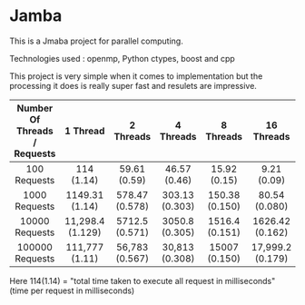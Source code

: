 # Jamba
This is a Jmaba project for parallel computing.

Technologies used : openmp, Python ctypes, boost and cpp
 
 This project is very simple when it comes to implementation but the processing it does is really super fast and resulets are impressive.

| Number Of Threads / Requests  | 1 Thread         | 2 Threads      | 4 Threads      | 8 Threads      | 16 Threads       | 32 Threads     | 64 Threads |
| :---------------------------: |:----------------:| :-------------:| :-------------:| :-------------:| :---------------:| :-------------:| :----------:|
| 100 Requests                  | 114 (1.14) 	   | 59.61 (0.59)   | 46.57 (0.46)   | 15.92 (0.15)   | 9.21 (0.09)      | 7.51 (0.075)   | 7.86 (0.078) |
| 1000 Requests                 | 1149.31 (1.14)   | 578.47 (0.578) | 303.13 (0.303) | 150.38 (0.150) | 80.54 (0.080)    | 54.21 (0.054)  | 41.35 (0.041) |
| 10000 Requests                | 11,298.4 (1.129) | 5712.5 (0.571) | 3050.8 (0.305) | 1516.4 (0.151) | 1626.42 (0.162)  | 1749.4 (0.174) | 1722.53 (0.1722) |
| 100000 Requests  				| 111,777 (1.11)   | 56,783 (0.567) | 30,813 (0.308) | 15007 (0.150)  | 17,999.2 (0.179) | 18,575 (0.185) | 18,202.58 (0.182) |

Here 114(1.14) = "total time taken to execute all request in milliseconds" (time per request in milliseconds)